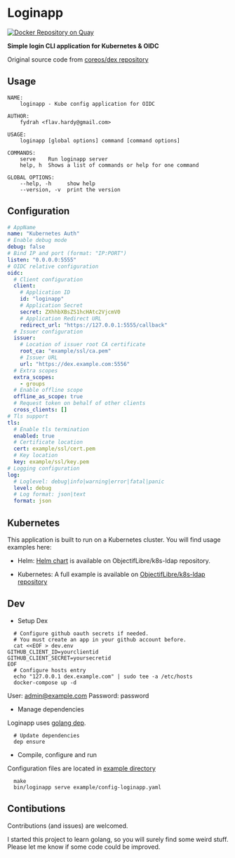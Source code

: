 # Loginapp

[![Docker Repository on Quay](https://quay.io/repository/fydrah/loginapp/status "Docker Repository on Quay")](https://quay.io/repository/fydrah/loginapp)

**Simple login CLI application for Kubernetes & OIDC**

Original source code from [coreos/dex repository](https://github.com/coreos/dex/tree/master/cmd/example-app)

## Usage

```shell
NAME:
    loginapp - Kube config application for OIDC

AUTHOR:
    fydrah <flav.hardy@gmail.com>

USAGE:
    loginapp [global options] command [command options]

COMMANDS:
    serve    Run loginapp server
    help, h  Shows a list of commands or help for one command

GLOBAL OPTIONS:
    --help, -h     show help
    --version, -v  print the version
```

## Configuration

```yaml
# AppName
name: "Kubernetes Auth"
# Enable debug mode
debug: false
# Bind IP and port (format: "IP:PORT")
listen: "0.0.0.0:5555"
# OIDC relative configuration
oidc:
  # Client configuration
  client:
    # Application ID
    id: "loginapp"
    # Application Secret
    secret: ZXhhbXBsZS1hcHAtc2VjcmV0
    # Application Redirect URL
    redirect_url: "https://127.0.0.1:5555/callback"
  # Issuer configuration
  issuer:
    # Location of issuer root CA certificate
    root_ca: "example/ssl/ca.pem"
    # Issuer URL
    url: "https://dex.example.com:5556"
  # Extra scopes
  extra_scopes:
    - groups
  # Enable offline scope
  offline_as_scope: true
  # Request token on behalf of other clients
  cross_clients: []
# Tls support
tls:
  # Enable tls termination
  enabled: true
  # Certificate location
  cert: example/ssl/cert.pem
  # Key location
  key: example/ssl/key.pem
# Logging configuration
log:
  # Loglevel: debug|info|warning|error|fatal|panic
  level: debug
  # Log format: json|text
  format: json
```

## Kubernetes

This application is built to run on a Kubernetes cluster. You will find usage examples here:
* Helm: [Helm chart](https://github.com/ObjectifLibre/k8s-ldap/tree/master/charts/k8s-ldap) is available on ObjectifLibre/k8s-ldap repository.

* Kubernetes: A full example is available on [ObjectifLibre/k8s-ldap repository](https://github.com/ObjectifLibre/k8s-ldap)

## Dev

* Setup Dex

```
  # Configure github oauth secrets if needed.
  # You must create an app in your github account before.
  cat <<EOF > dev.env
GITHUB_CLIENT_ID=yourclientid
GITHUB_CLIENT_SECRET=yoursecretid
EOF
  # Configure hosts entry
  echo "127.0.0.1 dex.example.com" | sudo tee -a /etc/hosts
  docker-compose up -d
```

User: admin@example.com
Password: password

* Manage dependencies

Loginapp uses [golang dep](https://golang.github.io/dep/docs/installation.html).

```
  # Update dependencies
  dep ensure
```

* Compile, configure and run

Configuration files are located in [example directory](./example/)

```
  make
  bin/loginapp serve example/config-loginapp.yaml
```

## Contibutions

Contributions (and issues) are welcomed.

I started this project to learn golang, so you will surely find some weird stuff. Please let me know if some code could be improved.
